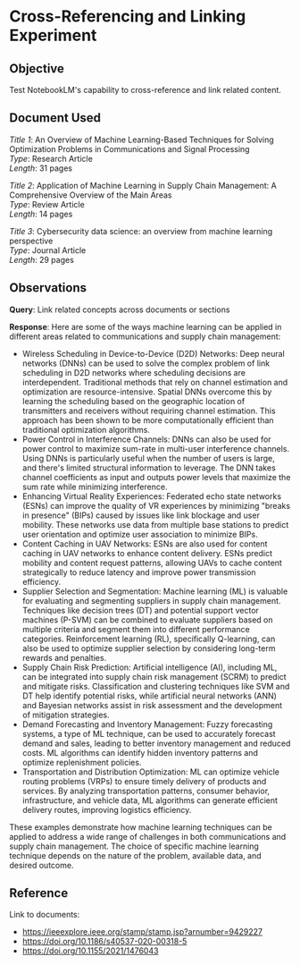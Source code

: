 # Cross-Referencing and Linking Experiment

## Objective
Test NotebookLM's capability to cross-reference and link related content.

## Document Used
*Title 1*: An Overview of Machine Learning-Based
 Techniques for Solving Optimization
 Problems in Communications
 and Signal Processing  
*Type*: Research Article   
*Length*: 31 pages 

*Title 2*: Application of Machine Learning in Supply Chain Management:
 A Comprehensive Overview of the Main Areas  
*Type*: Review Article   
*Length*: 14 pages 

*Title 3*: Cybersecurity data science: an overview 
from machine learning perspective  
*Type*: Journal Article   
*Length*: 29 pages 

## Observations
**Query**: Link related concepts across documents or sections

**Response**: Here are some of the ways machine learning can be applied in different areas related to communications and supply chain management:
- Wireless Scheduling in Device-to-Device (D2D) Networks: Deep neural networks (DNNs) can be used to solve the complex problem of link scheduling in D2D networks where scheduling decisions are interdependent. Traditional methods that rely on channel estimation and optimization are resource-intensive. Spatial DNNs overcome this by learning the scheduling based on the geographic location of transmitters and receivers without requiring channel estimation. This approach has been shown to be more computationally efficient than traditional optimization algorithms.
- Power Control in Interference Channels: DNNs can also be used for power control to maximize sum-rate in multi-user interference channels. Using DNNs is particularly useful when the number of users is large, and there's limited structural information to leverage. The DNN takes channel coefficients as input and outputs power levels that maximize the sum rate while minimizing interference.
- Enhancing Virtual Reality Experiences: Federated echo state networks (ESNs) can improve the quality of VR experiences by minimizing "breaks in presence" (BIPs) caused by issues like link blockage and user mobility. These networks use data from multiple base stations to predict user orientation and optimize user association to minimize BIPs.
- Content Caching in UAV Networks: ESNs are also used for content caching in UAV networks to enhance content delivery. ESNs predict mobility and content request patterns, allowing UAVs to cache content strategically to reduce latency and improve power transmission efficiency.
- Supplier Selection and Segmentation: Machine learning (ML) is valuable for evaluating and segmenting suppliers in supply chain management. Techniques like decision trees (DT) and potential support vector machines (P-SVM) can be combined to evaluate suppliers based on multiple criteria and segment them into different performance categories. Reinforcement learning (RL), specifically Q-learning, can also be used to optimize supplier selection by considering long-term rewards and penalties.
- Supply Chain Risk Prediction: Artificial intelligence (AI), including ML, can be integrated into supply chain risk management (SCRM) to predict and mitigate risks. Classification and clustering techniques like SVM and DT help identify potential risks, while artificial neural networks (ANN) and Bayesian networks assist in risk assessment and the development of mitigation strategies.
- Demand Forecasting and Inventory Management: Fuzzy forecasting systems, a type of ML technique, can be used to accurately forecast demand and sales, leading to better inventory management and reduced costs. ML algorithms can identify hidden inventory patterns and optimize replenishment policies.
- Transportation and Distribution Optimization: ML can optimize vehicle routing problems (VRPs) to ensure timely delivery of products and services. By analyzing transportation patterns, consumer behavior, infrastructure, and vehicle data, ML algorithms can generate efficient delivery routes, improving logistics efficiency.

These examples demonstrate how machine learning techniques can be applied to address a wide range of challenges in both communications and supply chain management. The choice of specific machine learning technique depends on the nature of the problem, available data, and desired outcome.

## Reference
Link to documents: 
- https://ieeexplore.ieee.org/stamp/stamp.jsp?arnumber=9429227
- https://doi.org/10.1186/s40537-020-00318-5
- https://doi.org/10.1155/2021/1476043

